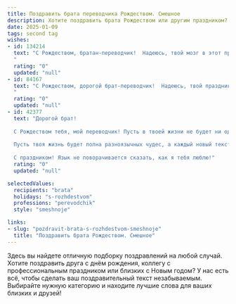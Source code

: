```yaml
---
title: Поздравить брата переводчика Рождеством. Смешное
description: Хотите поздравить брата Рождеством или другим праздником? Наш ИИ создаст незабываемое поздравление, а вы обязательно выделитесь среди других.  
date: 2025-01-09
tags: second tag
wishes:
- id: 134214
  text: "С Рождеством, братан-переводчик!  Надеюсь, твой мозг в этот праздник отдыхает от перевода китайских иероглифов с мандаринского на суахили и наоборот, и наконец-то понимает, что я желаю тебе море веселья, горы подарков и океан радости!  Пусть твой год будет полон удачных переводов и отсутствия опечаток, ну, а если и будут — пусть они будут смешными!
  "
  rating: "0"
  updated: "null"
- id: 84167
  text: "С Рождеством, дорогой брат-переводчик!  Надеюсь, твой праздник будет настолько же ярким и запоминающимся, как твой перевод \"Илиады\" на язык котов!  Пусть под ёлкой тебя ждёт не только мандарин, но и  заказ на перевод мемуаров ёлочного украшения!  Счастья, здоровья и море интересных текстов!
  "
  rating: "0"
  updated: "null"
- id: 42377
  text: "Дорогой брат!
  
  С Рождеством тебя, мой переводчик! Пусть в твоей жизни не будет ни одного закавыристого слова, и все твои мысли звучат гладко и приятно, как новогодняя мелодия! Желаю тебе, чтобы удача всегда переводила твои мечты на язык реальности, а плохие дни завершались на \"конец\" с рюмкой хорошего настроения!
  
  Пусть твоя жизнь будет полна разноязычных чудес, а каждый новый текст приносит только радость и вдохновение! И помни: даже если встречаешь трудные устные переводы, смейся в лицо любым трудностям – с Рождеством все возможно, даже устный перевод с лягушачьего на человеческий!
  
  С праздником! Язык не поворачивается сказать, как я тебя люблю!"
  rating: "0"
  updated: "null"

selectedValues:
  recipients: "brata"
  holidays: "s-rozhdestvom"
  professions: "perevodchik"
  style: "smeshnoje"

links:
- slug: "pozdravit-brata-s-rozhdestvom-smeshnoje"
  title: "Поздравить брата Рождеством. Смешное"
---
```


Здесь вы найдете отличную подборку поздравлений на любой случай.
Хотите поздравить друга с днём рождения, коллегу с профессиональным праздником или близких с Новым годом? У нас есть всё, чтобы сделать ваш поздравительный текст незабываемым. Выбирайте нужную категорию и находите лучшие слова для ваших близких и друзей!
